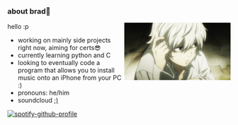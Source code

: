 ### about brad🤺

<img src="assets/near.gif" alt="side gif" align="right" width="240" height="auto" />
hello :p

- working on mainly side projects right now, aiming for certs😎
- currently learning python and C
- looking to eventually code a program that allows you to install music onto an iPhone
  from your PC :)
- pronouns: he/him
- soundcloud [;)](https://soundcloud.com/prodbybrxdy)

[![spotify-github-profile](https://spotify-github-profile.vercel.app/api/view?uid=789b11&cover_image=true&theme=novatorem&show_offline=false&background_color=d4b996&interchange=false&bar_color=53b14f&bar_color_cover=true)](https://spotify-github-profile.vercel.app/api/view?uid=789b11&redirect=true)

